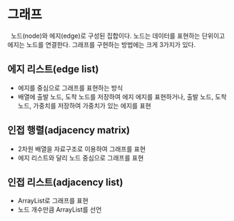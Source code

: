 # 그래프

&nbsp; 노드(node)와 에지(edge)로 구성된 집합이다. 노드는 데이터를 표현하는 단위이고 에지는 노드를 연결한다. 그래프를 구현하는 방법에는 크게 3가지가 있다.

## 에지 리스트(edge list)

- 에지를 중심으로 그래프를 표현하는 방식
- 배열에 출발 노드, 도착 노드를 저장하여 에지 에지를 표현하거나, 출발 노드, 도착 노드, 가중치를 저장하여 가중치가 있는 에지를 표현

## 인접 행렬(adjacency matrix)

- 2차원 배열을 자료구조로 이용하여 그래프를 표현
- 에지 리스트와 달리 노드 중심으로 그래프를 표현

## 인접 리스트(adjacency list)

- ArrayList로 그래프를 표현
- 노드 개수만큼 ArrayList를 선언
